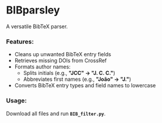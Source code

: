 # BIBparsley  
A versatile BibTeX parser.  

### Features:  
- Cleans up unwanted BibTeX entry fields  
- Retrieves missing DOIs from CrossRef  
- Formats author names:  
  - Splits initials (e.g., **"JCC" → "J. C. C."**)  
  - Abbreviates first names (e.g., **"João" → "J."**)
- Converts BibTeX entry types and field names to lowercase

### Usage:  
Download all files and run **`BIB_filter.py`**.
